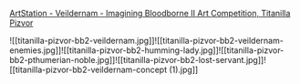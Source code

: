 [ArtStation - Veildernam - Imagining Bloodborne II Art Competition, Titanilla Pizvor](https://www.artstation.com/artwork/WK5wn3)

![[titanilla-pizvor-bb2-veildernam.jpg]]![[titanilla-pizvor-bb2-veildernam-enemies.jpg]]![[titanilla-pizvor-bb2-humming-lady.jpg]]![[titanilla-pizvor-bb2-pthumerian-noble.jpg]]![[titanilla-pizvor-bb2-lost-servant.jpg]]![[titanilla-pizvor-bb2-veildernam-concept (1).jpg]]
